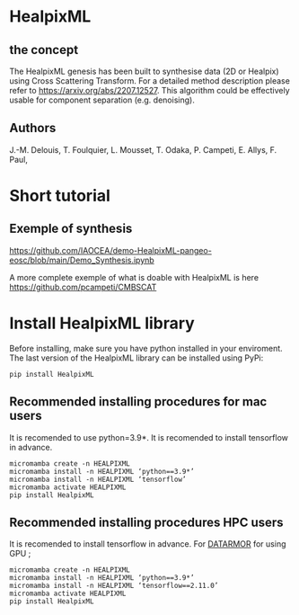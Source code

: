 # HealpixML

## the concept

The HealpixML genesis has been built to synthesise data (2D or Healpix) using Cross Scattering Transform. For a detailed method description please refer to https://arxiv.org/abs/2207.12527. This algorithm could be effectively usable for component separation (e.g. denoising).

## Authors
J.-M. Delouis, T. Foulquier, L. Mousset, T. Odaka,  P. Campeti, E. Allys,  F. Paul,

# Short tutorial

## Exemple of synthesis

https://github.com/IAOCEA/demo-HealpixML-pangeo-eosc/blob/main/Demo_Synthesis.ipynb

A more complete exemple of what is doable with HealpixML is here https://github.com/pcampeti/CMBSCAT

# Install HealpixML library

Before installing, make sure you have python installed in your enviroment.
The last version of the HealpixML library can be installed using PyPi:

```
pip install HealpixML
```

## Recommended installing procedures for mac users

It is recomended to use python=3.9\*.
It is recomended to install tensorflow in advance.

```
micromamba create -n HEALPIXML
micromamba install -n HEALPIXML ‘python==3.9*’
micromamba install -n HEALPIXML ‘tensorflow’
micromamba activate HEALPIXML
pip install HealpixML

```

## Recommended installing procedures HPC users

It is recomended to install tensorflow in advance. For [DATARMOR](https://pcdm.ifremer.fr/Equipement) for using GPU ;

```
micromamba create -n HEALPIXML
micromamba install -n HEALPIXML ‘python==3.9*’
micromamba install -n HEALPIXML ‘tensorflow==2.11.0’
micromamba activate HEALPIXML
pip install HealpixML

```
